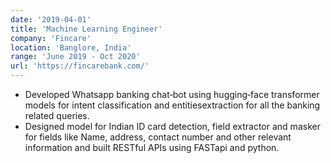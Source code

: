 ```yaml
---
date: '2019-04-01'
title: 'Machine Learning Engineer'
company: 'Fincare'
location: 'Banglore, India'
range: 'June 2019 - Oct 2020'
url: 'https://fincarebank.com/'
---
```


- Developed Whatsapp banking chat‑bot using hugging‑face transformer models for intent classification and entitiesextraction for all the banking related queries.
- Designed model for Indian ID card detection, field extractor and masker for fields like Name, address, contact number
and other relevant information and built RESTful APIs using FASTapi and python.
